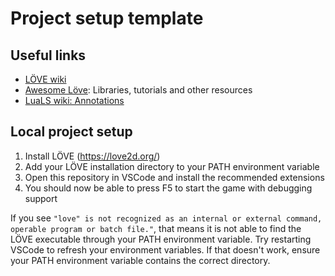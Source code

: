 # Project setup template

## Useful links
- [LÖVE wiki](https://love2d.org/wiki/love)
- [Awesome Löve](https://github.com/love2d-community/awesome-love2d): Libraries, tutorials and other resources
- [LuaLS wiki: Annotations](https://luals.github.io/wiki/annotations/)

## Local project setup
1. Install LÖVE (https://love2d.org/)
2. Add your LÖVE installation directory to your PATH environment variable
3. Open this repository in VSCode and install the recommended extensions
4. You should now be able to press F5 to start the game with debugging support

If you see `"love" is not recognized as an internal or external command, operable program or batch file."`, that means it is not able to find the LÖVE executable through your PATH environment variable. Try restarting VSCode to refresh your environment variables. If that doesn't work, ensure your PATH environment variable contains the correct directory.
